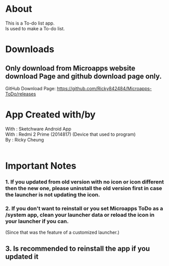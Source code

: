 # About
This is a To-do list app. <br>
Is used to make a To-do list.

# Downloads
<h2>Only download from Microapps
website download Page and github
download page only.</h2>

GitHub Download Page: https://github.com/Ricky842484/Microapps-ToDo/releases

# App Created with/by
With : Sketchware Android App<br>
With : Redmi 2 Prime (2014817)
(Device that used to program)<br>
By : Ricky Cheung<br>
<br>

# Important Notes
<h3> 1. If you updated from old version with no icon or icon different then the new one, please uninstall the old version first in case the launcher is not updating the icon.</h3>
<h3> 2. If you don't want to reinstall or you set Microapps ToDo as a /system app, clean your launcher data or reload the
icon in your launcher if you can. </h3> (Since that was the feature of a customized launcher.)
<h2> 3. Is recommended to reinstall the app if you updated it </h2>

